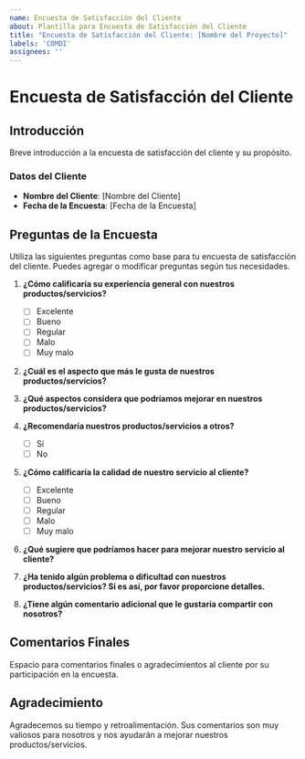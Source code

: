 ```yaml
---
name: Encuesta de Satisfacción del Cliente
about: Plantilla para Encuesta de Satisfacción del Cliente
title: "Encuesta de Satisfacción del Cliente: [Nombre del Proyecto]"
labels: 'COMDI'
assignees: ''
---
```

# Encuesta de Satisfacción del Cliente

## Introducción
Breve introducción a la encuesta de satisfacción del cliente y su propósito.

### Datos del Cliente
- **Nombre del Cliente**: [Nombre del Cliente]
- **Fecha de la Encuesta**: [Fecha de la Encuesta]

## Preguntas de la Encuesta
Utiliza las siguientes preguntas como base para tu encuesta de satisfacción del cliente. Puedes agregar o modificar preguntas según tus necesidades.

1. **¿Cómo calificaría su experiencia general con nuestros productos/servicios?**
   - [ ] Excelente
   - [ ] Bueno
   - [ ] Regular
   - [ ] Malo
   - [ ] Muy malo

2. **¿Cuál es el aspecto que más le gusta de nuestros productos/servicios?**

3. **¿Qué aspectos considera que podríamos mejorar en nuestros productos/servicios?**

4. **¿Recomendaría nuestros productos/servicios a otros?**
   - [ ] Sí
   - [ ] No

5. **¿Cómo calificaría la calidad de nuestro servicio al cliente?**
   - [ ] Excelente
   - [ ] Bueno
   - [ ] Regular
   - [ ] Malo
   - [ ] Muy malo

6. **¿Qué sugiere que podríamos hacer para mejorar nuestro servicio al cliente?**

7. **¿Ha tenido algún problema o dificultad con nuestros productos/servicios? Si es así, por favor proporcione detalles.**

8. **¿Tiene algún comentario adicional que le gustaría compartir con nosotros?**

## Comentarios Finales
Espacio para comentarios finales o agradecimientos al cliente por su participación en la encuesta.

## Agradecimiento
Agradecemos su tiempo y retroalimentación. Sus comentarios son muy valiosos para nosotros y nos ayudarán a mejorar nuestros productos/servicios.

